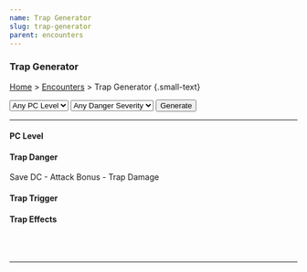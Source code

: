 ```yaml
---
name: Trap Generator
slug: trap-generator
parent: encounters
---
```

### Trap Generator
[Home](dm-operations-center) > [Encounters](encounters-menu) > Trap Generator {.small-text}


<div class="controls">
    <select id="selectPCLevel">
        <option value="None">Any PC Level</option>
        <option value="1-4">1-4</option>
        <option value="5-10">5-10</option>
        <option value="11-16">11-16</option>
        <option value="17-20">17-20</option>
    </select>
    <select id="selectTrapDanger">
        <option value="None">Any Danger Severity</option>
        <option value="Setback">Setback</option>
        <option value="Dangerous">Dangerous</option>
        <option value="Deadly">Deadly</option>
    </select>
    <button id="buttonGenerateTrap" onclick="generateTrap()">Generate</button> 
</div>
<hr/>
<div class="result">
    <div id="PCLevel"><h4>PC Level</h4><div class="subResult"></div></div>
    <div id="trapDanger"><h4>Trap Danger</h4><div class="subResult"></div></div>
        <div class="small-text">
            <span id="trapSaveDC">Save DC</span> - 
            <span id="trapAttackBonus">Attack Bonus</span> -
            <span id="trapDamage">Trap Damage</span> 
        </div>
    <div id="trapTrigger"><h4>Trap Trigger</h4><div class="subResult"></div></div>
    <div id="trapEffects"><h4>Trap Effects</h4><div class="subResult"></div></div>
</div>
<br/>
<br/>

<!-- Load the custom.js for common functions -->
<script src="../assets/js/custom.js"></script>

<!-- Load the dice and generator js files from drow@bin.sh -->
<script src="../assets/js/dice.js"></script>
<script src="../assets/js/generator.js"></script>

<!-- Load the functions to pull data form the dropdowns -->


<!-- Load the heavy lifting js to generate names and npcs. -->
<script src="../assets/js/generateTrap.js"></script>

<!-- Load the js files containing data for the generators. -->
<script src="../assets/data/generatorData.js"></script>

<hr/>
